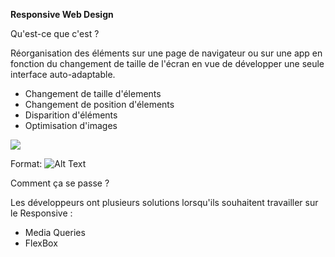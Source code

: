 **Responsive Web Design**

Qu'est-ce que c'est ? 

Réorganisation des éléments sur une page de navigateur ou sur une app en fonction du changement de taille de l'écran en vue de développer une seule interface auto-adaptable.

- Changement de taille d'élements
- Changement de position d'élements
- Disparition d'éléments
- Optimisation d'images

![](/recap-wild-S1/responsive.jpg) 

Format: ![Alt Text](https://www.vervesearch.com/wp-content/uploads/2014/10/blog-01-01.jpg)

Comment ça se passe ?

Les développeurs ont plusieurs solutions lorsqu'ils souhaitent travailler sur le Responsive :

- Media Queries
- FlexBox
